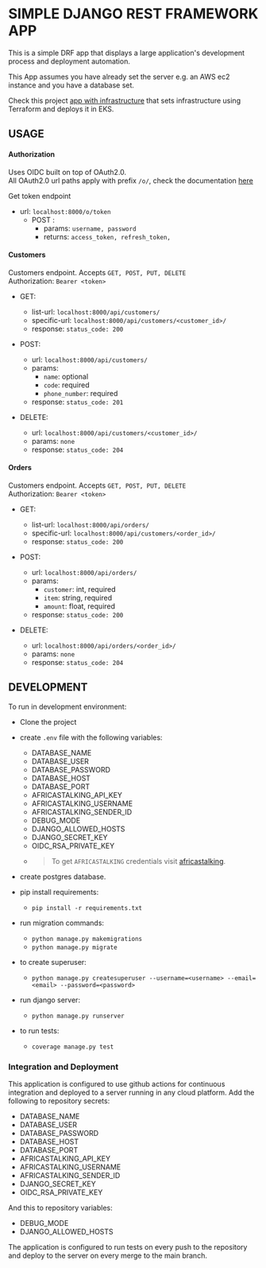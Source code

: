 # SIMPLE DJANGO REST FRAMEWORK APP
This is a simple DRF app that displays a large application's development process and deployment automation.

This App assumes you have already set the server e.g. an AWS ec2 instance and you have a database set.

Check this project [app with infrastructure](https://github.com/kipsang01/rest-api) that sets infrastructure using Terraform and deploys it in EKS. 
## USAGE
#### Authorization
Uses OIDC built on top of OAuth2.0.  
All OAuth2.0 url paths apply with prefix `/o/`, check the documentation [here](https://django-oauth-toolkit.readthedocs.io/en/2.3.0/oidc.html)  

Get token endpoint
- url: ``localhost:8000/o/token``
  - POST :
    - params: ``username, password``
    - returns: ``access_token, refresh_token,``
####  Customers
Customers endpoint. Accepts ``GET, POST, PUT, DELETE``  
Authorization: ```Bearer <token>```
  - GET:
    - list-url: ``localhost:8000/api/customers/``
    - specific-url: ``localhost:8000/api/customers/<customer_id>/``
    - response: ``status_code: 200 ``  


  - POST:
    - url: ``localhost:8000/api/customers/`` 
    - params: 
      - ``name``: optional
      - ``code``: required
      - ``phone_number``: required
    - response: ``status_code: 201 `` 


  - DELETE:
    - url: ``localhost:8000/api/customers/<customer_id>/``
    - params: ``none``
    - response: ``status_code: 204``
  
####  Orders
Customers endpoint. Accepts ``GET, POST, PUT, DELETE``  
Authorization: ```Bearer <token>```
  - GET:
    - list-url: ``localhost:8000/api/orders/``
    - specific-url: ``localhost:8000/api/customers/<order_id>/``
    - response: ``status_code: 200 ``  


  - POST:
    - url: ``localhost:8000/api/orders/`` 
    - params: 
      - ``customer``: int,  required
      - ``item``: string, required
      - ``amount``: float, required
    - response: ``status_code: 200 ``

  - DELETE:
    - url: ``localhost:8000/api/orders/<order_id>/``
    - params: ``none``
    - response: ``status_code: 204``
  

## DEVELOPMENT
To run in development environment:
- Clone the project
- create ``.env`` file with the following variables:
  - DATABASE_NAME
  - DATABASE_USER
  - DATABASE_PASSWORD
  - DATABASE_HOST
  - DATABASE_PORT
  - AFRICASTALKING_API_KEY
  - AFRICASTALKING_USERNAME
  - AFRICASTALKING_SENDER_ID
  - DEBUG_MODE
  - DJANGO_ALLOWED_HOSTS
  - DJANGO_SECRET_KEY
  - OIDC_RSA_PRIVATE_KEY
  - >To get `AFRICASTALKING` credentials visit [africastalking](https://developers.africastalking.com/).

- create postgres database.
- pip install requirements:
  - ``pip install -r requirements.txt``
- run migration commands:
  - ``python manage.py makemigrations``
  - ``python manage.py migrate``
- to create superuser:
  - ``python manage.py createsuperuser --username=<username> --email=<email> --password=<password>``
- run django server:
  - ``python manage.py runserver``
- to run tests:
  - ``coverage manage.py test``
    
### Integration and Deployment
This application is configured to use github actions for continuous integration and deployed to a server running in any cloud platform.
Add the following to repository secrets:  
- DATABASE_NAME
- DATABASE_USER
- DATABASE_PASSWORD
- DATABASE_HOST
- DATABASE_PORT
- AFRICASTALKING_API_KEY
- AFRICASTALKING_USERNAME
- AFRICASTALKING_SENDER_ID
- DJANGO_SECRET_KEY
- OIDC_RSA_PRIVATE_KEY

And this to repository variables:
- DEBUG_MODE
- DJANGO_ALLOWED_HOSTS

The application is configured to run tests on every push to the repository and deploy to the server on every merge to the main branch.






